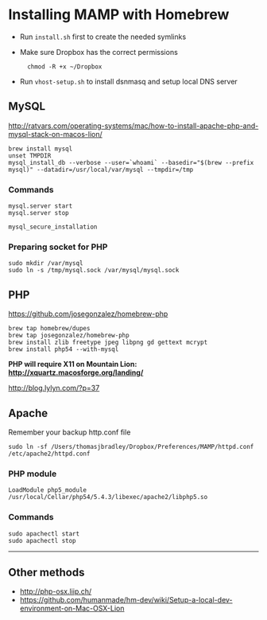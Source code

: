# Installing MAMP with Homebrew

- Run `install.sh` first to create the needed symlinks
- Make sure Dropbox has the correct permissions

		chmod -R +x ~/Dropbox

- Run `vhost-setup.sh` to install dsnmasq and setup local DNS server

## MySQL

<http://ratvars.com/operating-systems/mac/how-to-install-apache-php-and-mysql-stack-on-macos-lion/>

	brew install mysql
	unset TMPDIR
	mysql_install_db --verbose --user=`whoami` --basedir="$(brew --prefix mysql)" --datadir=/usr/local/var/mysql --tmpdir=/tmp

### Commands

	mysql.server start
	mysql.server stop

	mysql_secure_installation

### Preparing socket for PHP

	sudo mkdir /var/mysql
	sudo ln -s /tmp/mysql.sock /var/mysql/mysql.sock

## PHP

<https://github.com/josegonzalez/homebrew-php>

	brew tap homebrew/dupes
	brew tap josegonzalez/homebrew-php
	brew install zlib freetype jpeg libpng gd gettext mcrypt
	brew install php54 --with-mysql

**PHP will require X11 on Mountain Lion: <http://xquartz.macosforge.org/landing/>**

<http://blog.lylyn.com/?p=37>

## Apache

Remember your backup http.conf file

	sudo ln -sf /Users/thomasjbradley/Dropbox/Preferences/MAMP/httpd.conf /etc/apache2/httpd.conf

### PHP module

	LoadModule php5_module /usr/local/Cellar/php54/5.4.3/libexec/apache2/libphp5.so

### Commands

	sudo apachectl start
	sudo apachectl stop

---

## Other methods

- http://php-osx.liip.ch/
- https://github.com/humanmade/hm-dev/wiki/Setup-a-local-dev-environment-on-Mac-OSX-Lion
